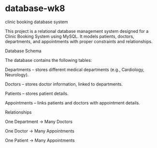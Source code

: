 # database-wk8

clinic booking database system

This project is a relational database management system designed for a Clinic Booking System using MySQL.
It models patients, doctors, departments, and appointments with proper constraints and relationships.

Database Schema

The database contains the following tables:

Departments – stores different medical departments (e.g., Cardiology, Neurology).

Doctors – stores doctor information, linked to departments.

Patients – stores patient details.

Appointments – links patients and doctors with appointment details.

Relationships

One Department → Many Doctors

One Doctor → Many Appointments

One Patient → Many Appointments
